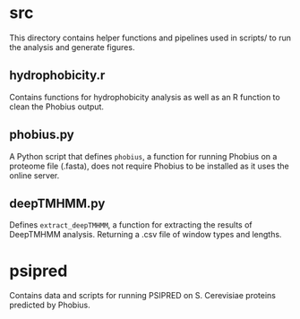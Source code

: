 # src

This directory contains helper functions and pipelines used in scripts/ to run the analysis and generate figures.

## hydrophobicity.r 

Contains functions for hydrophobicity analysis as well as an R function to clean the Phobius output.

## phobius.py

A Python script that defines `phobius`, a function for running Phobius on a proteome file (.fasta), does not require Phobius to be installed as it uses the online server.

## deepTMHMM.py

Defines `extract_deepTMHMM`, a function for extracting the results of DeepTMHMM analysis. Returning a .csv file of window types and lengths.

# psipred

Contains data and scripts for running PSIPRED on S. Cerevisiae proteins
predicted by Phobius.